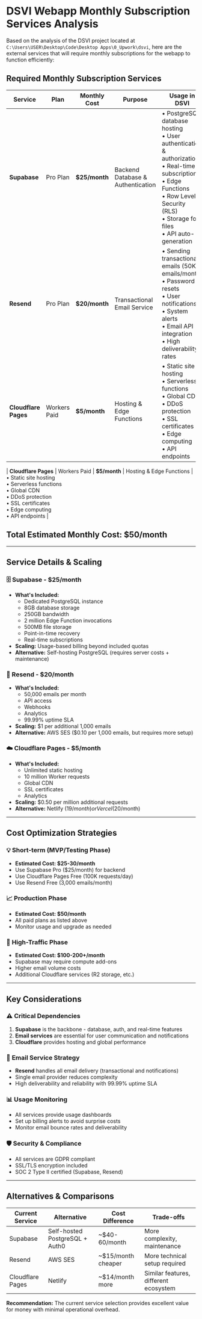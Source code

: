 # DSVI Webapp Monthly Subscription Services Analysis

Based on the analysis of the DSVI project located at `C:\Users\USER\Desktop\Code\Desktop Apps\0_Upwork\dsvi`, here are the external services that will require monthly subscriptions for the webapp to function efficiently:

## Required Monthly Subscription Services

| Service | Plan | Monthly Cost | Purpose | Usage in DSVI |
|---------|------|--------------|---------|---------------|
| **Supabase** | Pro Plan | **$25/month** | Backend Database & Authentication | • PostgreSQL database hosting<br>• User authentication & authorization<br>• Real-time subscriptions<br>• Edge Functions<br>• Row Level Security (RLS)<br>• Storage for files<br>• API auto-generation |
| **Resend** | Pro Plan | **$20/month** | Transactional Email Service | • Sending transactional emails (50K emails/month)<br>• Password resets<br>• User notifications<br>• System alerts<br>• Email API integration<br>• High deliverability rates |
| **Cloudflare Pages** | Workers Paid | **$5/month** | Hosting & Edge Functions | • Static site hosting<br>• Serverless functions<br>• Global CDN<br>• DDoS protection<br>• SSL certificates<br>• Edge computing<br>• API endpoints |

| **Cloudflare Pages** | Workers Paid | **$5/month** | Hosting & Edge Functions | • Static site hosting<br>• Serverless functions<br>• Global CDN<br>• DDoS protection<br>• SSL certificates<br>• Edge computing<br>• API endpoints |

## **Total Estimated Monthly Cost: $50/month**

---

## Service Details & Scaling

### 🗄️ Supabase - $25/month
- **What's Included:** 
  - Dedicated PostgreSQL instance
  - 8GB database storage
  - 250GB bandwidth
  - 2 million Edge Function invocations
  - 500MB file storage
  - Point-in-time recovery
  - Real-time subscriptions
- **Scaling:** Usage-based billing beyond included quotas
- **Alternative:** Self-hosting PostgreSQL (requires server costs + maintenance)

### 📧 Resend - $20/month  
- **What's Included:**
  - 50,000 emails per month
  - API access
  - Webhooks
  - Analytics
  - 99.99% uptime SLA
- **Scaling:** $1 per additional 1,000 emails
- **Alternative:** AWS SES ($0.10 per 1,000 emails, but requires more setup)

### ☁️ Cloudflare Pages - $5/month
- **What's Included:**
  - Unlimited static hosting
  - 10 million Worker requests
  - Global CDN
  - SSL certificates
  - Analytics
- **Scaling:** $0.50 per million additional requests
- **Alternative:** Netlify ($19/month) or Vercel ($20/month)

---

## Cost Optimization Strategies

### 💡 **Short-term (MVP/Testing Phase)**
- **Estimated Cost: $25-30/month**
- Use Supabase Pro ($25/month) for backend
- Use Cloudflare Pages Free (100K requests/day)
- Use Resend Free (3,000 emails/month)

### 📈 **Production Phase**
- **Estimated Cost: $50/month**
- All paid plans as listed above
- Monitor usage and upgrade as needed

### 🚀 **High-Traffic Phase**
- **Estimated Cost: $100-200+/month**
- Supabase may require compute add-ons
- Higher email volume costs
- Additional Cloudflare services (R2 storage, etc.)

---

## Key Considerations

### ⚠️ **Critical Dependencies**
1. **Supabase** is the backbone - database, auth, and real-time features
2. **Email services** are essential for user communication and notifications
3. **Cloudflare** provides hosting and global performance

### 🔄 **Email Service Strategy**
- **Resend** handles all email delivery (transactional and notifications)
- Single email provider reduces complexity
- High deliverability and reliability with 99.99% uptime SLA

### 📊 **Usage Monitoring**
- All services provide usage dashboards
- Set up billing alerts to avoid surprise costs
- Monitor email bounce rates and deliverability

### 🛡️ **Security & Compliance**
- All services are GDPR compliant
- SSL/TLS encryption included
- SOC 2 Type II certified (Supabase, Resend)

---

## Alternatives & Comparisons

| Current Service | Alternative | Cost Difference | Trade-offs |
|----------------|-------------|-----------------|------------|
| Supabase | Self-hosted PostgreSQL + Auth0 | ~$40-60/month | More complexity, maintenance |
| Resend | AWS SES | ~$15/month cheaper | More technical setup required |
| Cloudflare Pages | Netlify | ~$14/month more | Similar features, different ecosystem |

**Recommendation:** The current service selection provides excellent value for money with minimal operational overhead.